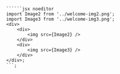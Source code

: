 ```tsx { "file": "./WelcomePage5.tsx" }

``````jsx noeditor
import Image2 from '../welcome-img2.png';
import Image3 from '../welcome-img3.png';
<div>
	<div>
		<img src={Image2} />
	</div>
	<div>
		<img src={Image3} />
	</div>
</div>;
```;
